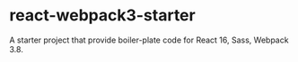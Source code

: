 # react-webpack3-starter
A starter project that provide boiler-plate code for React 16, Sass, Webpack 3.8. 
